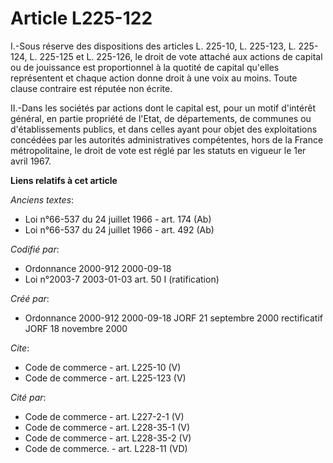 # Article L225-122

I.-Sous réserve des dispositions des articles L. 225-10, L. 225-123, L. 225-124, L. 225-125 et L. 225-126, le droit de vote
attaché aux actions de capital ou de jouissance est proportionnel à la quotité de capital qu'elles représentent et chaque
action donne droit à une voix au moins. Toute clause contraire est réputée non écrite. 

II.-Dans les sociétés par actions dont le capital est, pour un motif d'intérêt général, en partie propriété de l'Etat, de
départements, de communes ou d'établissements publics, et dans celles ayant pour objet des exploitations concédées par les
autorités administratives compétentes, hors de la France métropolitaine, le droit de vote est réglé par les statuts en
vigueur le 1er avril 1967.

**Liens relatifs à cet article**

_Anciens textes_:

  - Loi n°66-537 du 24 juillet 1966 - art. 174 (Ab)
  - Loi n°66-537 du 24 juillet 1966 - art. 492 (Ab)

_Codifié par_:

  - Ordonnance 2000-912 2000-09-18
  - Loi n°2003-7 2003-01-03 art. 50 I (ratification)

_Créé par_:

  - Ordonnance 2000-912 2000-09-18 JORF 21 septembre 2000 rectificatif JORF 18 novembre 2000

_Cite_:

  - Code de commerce - art. L225-10 (V)
  - Code de commerce - art. L225-123 (V)

_Cité par_:

  - Code de commerce - art. L227-2-1 (V)
  - Code de commerce - art. L228-35-1 (V)
  - Code de commerce - art. L228-35-2 (V)
  - Code de commerce. - art. L228-11 (VD)
